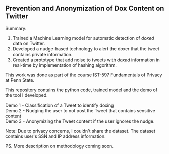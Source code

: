 
## Prevention and Anonymization of Dox Content on Twitter

Summary:
<ol>
    <li> Trained a Machine Learning model for automatic detection of <i>doxed</i> data on Twitter. </li> 
    <li> Developed a nudge-based technology to alert the doxer that the tweet contains private information. </li> 
    <li> Created a prototype that add noise to tweets with <i>doxed </i> information in real-time by implementation of hashing algorithm. </li>
</ol>



This work was done as part of the course IST-597 Fundamentals of Privacy at Penn State.

This repository contains the python code, trained model and the demo of the tool I developed. 

Demo 1 - Classification of a Tweet to identify doxing  <br>
Demo 2 - Nudging the user to not post the Tweet that contains sensitive content  <br>
Demo 3 - Anonymizing the Tweet content if the user ignores the nudge.  <br>

Note: Due to privacy concerns, I couldn't share the dataset. The dataset contains user's SSN and IP address information.

PS. More description on methodology coming soon.
